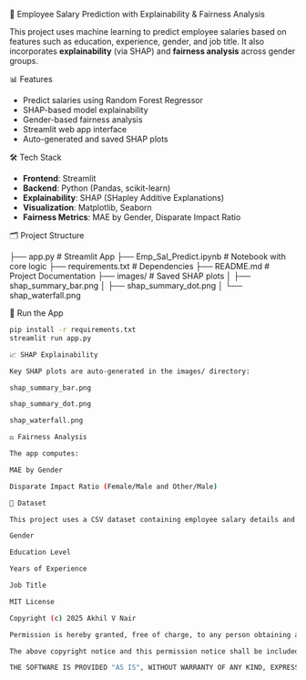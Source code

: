 💼 Employee Salary Prediction with Explainability & Fairness Analysis

This project uses machine learning to predict employee salaries based on features such as education, experience, gender, and job title. It also incorporates **explainability** (via SHAP) and **fairness analysis** across gender groups.

📊 Features

- Predict salaries using Random Forest Regressor
- SHAP-based model explainability
- Gender-based fairness analysis
- Streamlit web app interface
- Auto-generated and saved SHAP plots

🛠️ Tech Stack

- **Frontend**: Streamlit
- **Backend**: Python (Pandas, scikit-learn)
- **Explainability**: SHAP (SHapley Additive Explanations)
- **Visualization**: Matplotlib, Seaborn
- **Fairness Metrics**: MAE by Gender, Disparate Impact Ratio

🗂️ Project Structure

├── app.py # Streamlit App
├── Emp_Sal_Predict.ipynb # Notebook with core logic
├── requirements.txt # Dependencies
├── README.md # Project Documentation
├── images/ # Saved SHAP plots
│ ├── shap_summary_bar.png
│ ├── shap_summary_dot.png
│ └── shap_waterfall.png


🚀 Run the App

```bash
pip install -r requirements.txt
streamlit run app.py

📈 SHAP Explainability

Key SHAP plots are auto-generated in the images/ directory:

shap_summary_bar.png

shap_summary_dot.png

shap_waterfall.png

⚖️ Fairness Analysis

The app computes:

MAE by Gender

Disparate Impact Ratio (Female/Male and Other/Male)

📄 Dataset

This project uses a CSV dataset containing employee salary details and features like:

Gender

Education Level

Years of Experience

Job Title

MIT License

Copyright (c) 2025 Akhil V Nair

Permission is hereby granted, free of charge, to any person obtaining a copy of this software and associated documentation files (the "Software"), to deal in the Software without restriction, including without limitation the rights to use, copy, modify, merge, publish, distribute, sublicense, and/or sell copies of the Software, and to permit persons to whom the Software is furnished to do so, subject to the following conditions:

The above copyright notice and this permission notice shall be included in all copies or substantial portions of the Software.

THE SOFTWARE IS PROVIDED "AS IS", WITHOUT WARRANTY OF ANY KIND, EXPRESS OR IMPLIED, INCLUDING BUT NOT LIMITED TO THE WARRANTIES OF MERCHANTABILITY, FITNESS FOR A PARTICULAR PURPOSE AND NONINFRINGEMENT. IN NO EVENT SHALL THE AUTHORS OR COPYRIGHT HOLDERS BE LIABLE FOR ANY CLAIM, DAMAGES OR OTHER LIABILITY, WHETHER IN AN ACTION OF CONTRACT, TORT OR OTHERWISE, ARISING FROM, OUT OF OR IN CONNECTION WITH THE SOFTWARE OR THE USE OR OTHER DEALINGS IN THE SOFTWARE.



